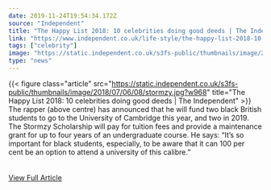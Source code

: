 ```yaml
---
date: 2019-11-24T19:54:34.172Z 
source: "Independent" 
title: "The Happy List 2018: 10 celebrities doing good deeds | The Independent" 
link: "https://www.independent.co.uk/life-style/the-happy-list-2018-10-celebrities-doing-good-deeds-a8503741.html" 
tags: ["celebrity"]
image: "https://static.independent.co.uk/s3fs-public/thumbnails/image/2018/07/06/08/stormzy.jpg?w968" 
type: "news"
---
```

{{< figure class="article" src="https://static.independent.co.uk/s3fs-public/thumbnails/image/2018/07/06/08/stormzy.jpg?w968" title="The Happy List 2018: 10 celebrities doing good deeds | The Independent" >}}
The rapper (above centre) has announced that he will fund two black British students to go to the University of Cambridge this year, and two in 2019. The Stormzy Scholarship will pay for tuition fees and provide a maintenance grant for up to four years of an undergraduate course. He says: “It’s so important for black students, especially, to be aware that it can 100 per cent be an option to attend a university of this calibre.”
<br/><br/><br/>
<a href='https://www.independent.co.uk/life-style/the-happy-list-2018-10-celebrities-doing-good-deeds-a8503741.html' class='btn' target='_blank'>View Full Article</a>